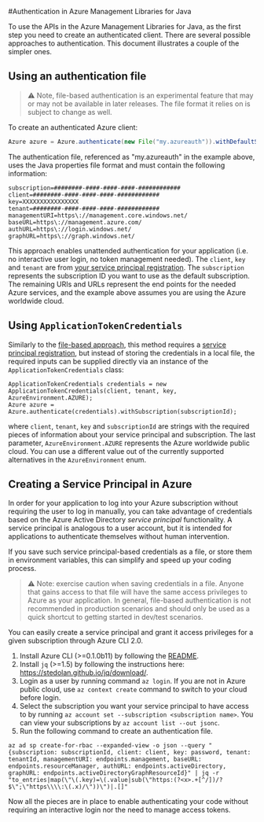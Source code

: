 #Authentication in Azure Management Libraries for Java

To use the APIs in the Azure Management Libraries for Java, as the first step you need to 
create an authenticated client. There are several possible approaches to authentication. This document illustrates a couple of the simpler ones.

## Using an authentication file

> :warning: Note, file-based authentication is an experimental feature that may or may not be available in later releases. The file format it relies on is subject to change as well.

To create an authenticated Azure client:

```java
Azure azure = Azure.authenticate(new File("my.azureauth")).withDefaultSubscription();
```

The authentication file, referenced as "my.azureauth" in the example above, uses the Java properties file format and must contain the following information:
```
subscription=########-####-####-####-############
client=########-####-####-####-############
key=XXXXXXXXXXXXXXXX
tenant=########-####-####-####-############
managementURI=https\://management.core.windows.net/
baseURL=https\://management.azure.com/
authURL=https\://login.windows.net/
graphURL=https\://graph.windows.net/
```

This approach enables unattended authentication for your application (i.e. no interactive user login, no token management needed). The `client`, `key` and `tenant` are from [your service principal registration](#creating-a-service-principal-in-azure). The `subscription` represents the subscription ID you want to use as the default subscription. The remaining URIs and URLs represent the end points for the needed Azure services, and the example above assumes you are using the Azure worldwide cloud.

## Using `ApplicationTokenCredentials`

Similarly to the [file-based approach](#using-an-authentication-file), this method requires a [service principal registration](#creating-a-service-principal-in-azure), but instead of storing the credentials in a local file, the required inputs can be supplied directly via an instance of the `ApplicationTokenCredentials` class:

```
ApplicationTokenCredentials credentials = new ApplicationTokenCredentials(client, tenant, key, AzureEnvironment.AZURE);
Azure azure = Azure.authenticate(credentials).withSubscription(subscriptionId);
```

where `client`, `tenant`, `key` and `subscriptionId` are strings with the required pieces of information about your service principal and subscription. The last parameter, `AzureEnvironment.AZURE` represents the Azure worldwide public cloud. You can use a different value out of the currently supported alternatives in the `AzureEnvironment` enum.

## Creating a Service Principal in Azure

In order for your application to log into your Azure subscription without requiring the user to log in manually, you can take advantage of credentials based on the Azure Active Directory *service principal* functionality. A service principal is analogous to a user account, but it is intended for applications to authenticate themselves without human intervention.

If you save such service principal-based credentials as a file, or store them in environment variables, this can simplify and speed up your coding process.

>:warning: Note: exercise caution when saving credentials in a file. Anyone that gains access to that file will have the same access privileges to Azure as your application. In general, file-based authentication is not recommended in production scenarios and should only be used as a quick shortcut to getting started in dev/test scenarios.

You can easily create a service principal and grant it access privileges for a given subscription through Azure CLI 2.0.

1. Install Azure CLI (>=0.1.0b11) by following the [README](https://github.com/Azure/azure-cli/blob/master/README.md).
1. Install `jq` (>=1.5) by following the instructions here: https://stedolan.github.io/jq/download/.
1. Login as a user by running command `az login`. If you are not in Azure public cloud, use `az context create` command to switch to your cloud before login.
1. Select the subscription you want your service principal to have access to by running `az account set --subscription <subscription name>`. You can view your subscriptions by `az account list --out jsonc`.
1. Run the following command to create an authentication file.

```
az ad sp create-for-rbac --expanded-view -o json --query "{subscription: subscriptionId, client: client, key: password, tenant: tenantId, managementURI: endpoints.management, baseURL: endpoints.resourceManager, authURL: endpoints.activeDirectory, graphURL: endpoints.activeDirectoryGraphResourceId}" | jq -r "to_entries|map(\"\(.key)=\(.value|sub(\"https:(?<x>.+[^/])/?$\";\"https\\\\:\(.x)/\"))\")|.[]"
```

Now all the pieces are in place to enable authenticating your code without requiring an interactive login nor the need to manage access tokens.

